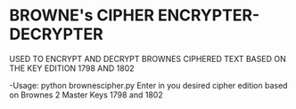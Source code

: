 # BROWNE's CIPHER ENCRYPTER-DECRYPTER
USED TO ENCRYPT AND DECRYPT BROWNES CIPHERED TEXT BASED ON THE KEY EDITION 1798 AND 1802

-Usage: python brownescipher.py
Enter in you desired cipher edition based on Brownes 2 Master Keys 1798 and 1802
